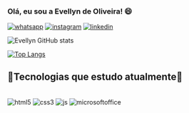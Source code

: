 ### Olá, eu sou a Evellyn de Oliveira! 😄

[![whatsapp](https://img.shields.io/badge/WhatsApp-25D366?style=for-the-badge&logo=whatsapp&logoColor=white)](https://bityli.com/MDCpt)
[![instagram](https://img.shields.io/badge/Instagram-E4405F?style=for-the-badge&logo=instagram&logoColor=white)](https://www.instagram.com/evellyndeoliveira.personal/)
[![linkedin](https://img.shields.io/badge/LinkedIn-0077B5?style=for-the-badge&logo=linkedin&logoColor=white)](https://www.linkedin.com/in/evellyn-maria-09015b188/)

![Evellyn GitHub stats](https://github-readme-stats.vercel.app/api?username=evellynoliveira&show_icons=true&theme=highcontrast)

[![Top Langs](https://github-readme-stats.vercel.app/api/top-langs/?username=evellynoliveira)](https://github.com/anuraghazra/github-readme-stats)

## 🚀Tecnologias que estudo atualmente🚀

<div style="display: inline_block"><br/>
<img align="center" alt="html5" src="https://img.shields.io/badge/HTML5-E34F26?style=for-the-badge&logo=html5&logoColor=white" />
<img align="center" alt="css3" src="https://img.shields.io/badge/CSS3-1572B6?style=for-the-badge&logo=css3&logoColor=white" />
<img align="center" alt="js" src="https://img.shields.io/badge/JavaScript-F7DF1E?style=for-the-badge&logo=javascript&logoColor=black" />
<img align="center" alt="microsoftoffice" src="https://img.shields.io/badge/Microsoft_Office-D83B01?style=for-the-badge&logo=microsoft-office&logoColor=white" />
</div>
